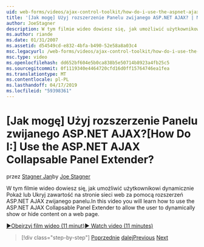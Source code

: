 ```yaml
---
uid: web-forms/videos/ajax-control-toolkit/how-do-i-use-the-aspnet-ajax-collapsable-panel-extender
title: '[Jak mogę] Użyj rozszerzenie Panelu zwijanego ASP.NET AJAX? | Microsoft Docs'
author: JoeStagner
description: W tym filmie wideo dowiesz się, jak umożliwić użytkownikowi dynamicznie Pokaż lub Ukryj zawartość na stronie sieci web za pomocą rozszerzeń ASP.NET AJAX zwijanego panelu.
ms.author: riande
ms.date: 01/31/2007
ms.assetid: d54549cd-e832-4bfa-b490-52e58a8a03c4
msc.legacyurl: /web-forms/videos/ajax-control-toolkit/how-do-i-use-the-aspnet-ajax-collapsable-panel-extender
msc.type: video
ms.openlocfilehash: dd652bf604e5b0ca838b5e50714b8923a4fb25c5
ms.sourcegitcommit: 0f1119340e4464720cfd16d0ff15764746ea1fea
ms.translationtype: MT
ms.contentlocale: pl-PL
ms.lasthandoff: 04/17/2019
ms.locfileid: "59398361"
---
```

# <a name="how-do-i-use-the-aspnet-ajax-collapsable-panel-extender"></a><span data-ttu-id="1be08-104">[Jak mogę] Użyj rozszerzenie Panelu zwijanego ASP.NET AJAX?</span><span class="sxs-lookup"><span data-stu-id="1be08-104">[How Do I:] Use the ASP.NET AJAX Collapsable Panel Extender?</span></span>

<span data-ttu-id="1be08-105">przez [Stagner Jan](https://github.com/JoeStagner)</span><span class="sxs-lookup"><span data-stu-id="1be08-105">by [Joe Stagner](https://github.com/JoeStagner)</span></span>

<span data-ttu-id="1be08-106">W tym filmie wideo dowiesz się, jak umożliwić użytkownikowi dynamicznie Pokaż lub Ukryj zawartość na stronie sieci web za pomocą rozszerzeń ASP.NET AJAX zwijanego panelu.</span><span class="sxs-lookup"><span data-stu-id="1be08-106">In this video you will learn how to use the ASP.NET AJAX Collapsable Panel Extender to allow the user to dynamically show or hide content on a web page.</span></span>

[<span data-ttu-id="1be08-107">&#9654;Obejrzyj film wideo (11 minut)</span><span class="sxs-lookup"><span data-stu-id="1be08-107">&#9654; Watch video (11 minutes)</span></span>](https://channel9.msdn.com/Blogs/ASP-NET-Site-Videos/how-do-i-use-the-aspnet-ajax-collapsable-panel-extender)

> [!div class="step-by-step"]
> <span data-ttu-id="1be08-108">[Poprzednie](how-do-i-use-the-aspnet-ajax-accordion-control.md)
> [dalej](how-do-i-use-the-aspnet-ajax-draggable-panel-extender.md)</span><span class="sxs-lookup"><span data-stu-id="1be08-108">[Previous](how-do-i-use-the-aspnet-ajax-accordion-control.md)
[Next](how-do-i-use-the-aspnet-ajax-draggable-panel-extender.md)</span></span>
